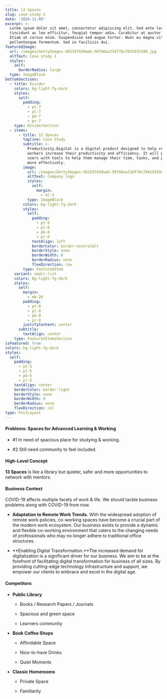 ```yaml
---
title: 13 Spaces
slug: case-study-1
date: '2024-11-09'
excerpt: >-
  Lorem ipsum dolor sit amet, consectetur adipiscing elit. Sed ante lorem,
  tincidunt ac leo efficitur, feugiat tempor odio. Curabitur at auctor sapien.
  Etiam at cursus enim. Suspendisse sed augue tortor. Nunc eu magna vitae lorem
  pellentesque fermentum. Sed in facilisis dui.
featuredImage:
  url: /images/GettyImages-565297439web-56f98aa23df78c7841935490.jpg
  altText: Case study 1
  styles:
    self:
      borderRadius: large
  type: ImageBlock
bottomSections:
  - title: Divider
    colors: bg-light-fg-dark
    styles:
      self:
        padding:
          - pt-7
          - pl-7
          - pb-7
          - pr-7
    type: DividerSection
  - items:
      - title: 13 Spaces
        tagline: Case Study
        subtitle: >-
          Productivity.Digital is a digital product designed to help remote
          workers increase their productivity and efficiency. It will provide
          users with tools to help them manage their time, tasks, and projects
          more effectively.
        image:
          url: /images/GettyImages-565297439web-56f98aa23df78c7841935490.jpg
          altText: Company logo
          styles:
            self:
              margin:
                - ml-3
          type: ImageBlock
        colors: bg-light-fg-dark
        styles:
          self:
            padding:
              - pt-6
              - pl-6
              - pb-6
              - pr-6
            textAlign: left
            borderColor: border-neutralAlt
            borderStyle: none
            borderWidth: 0
            borderRadius: none
            flexDirection: row
        type: FeaturedItem
    variant: small-list
    colors: bg-light-fg-dark
    styles:
      self:
        margin:
          - mb-20
        padding:
          - pt-0
          - pl-0
          - pb-0
          - pr-0
        justifyContent: center
      subtitle:
        textAlign: center
    type: FeaturedItemsSection
isFeatured: true
colors: bg-light-fg-dark
styles:
  self:
    padding:
      - pt-5
      - pl-5
      - pb-5
      - pr-5
    textAlign: center
    borderColor: border-light
    borderStyle: none
    borderWidth: 0
    borderRadius: none
    flexDirection: col
type: PostLayout
---
```

#### Problems: Spaces for Advanced Learning & Working

*   \#1 In need of spacious place for studying & working.

*   \#2 Still need community to feel included.

#### High-Level Concept

**13 Spaces** is like a library but quieter, safer and more opportunities to network with mentors.

#### Business Context

COVID-19 affects multiple facets of work & life. We should tackle business problems along with COVID-19 from now.

*   **Adaptation to Remote Work Trends.** With the widespread adoption of remote work policies, co-working spaces have become a crucial part of the modern work ecosystem. Our business exists to provide a dynamic and flexible co-working environment that caters to the changing needs of professionals who may no longer adhere to traditional office structures.

*   **Enabling Digital Transformation.**The increased demand for digitalization is a significant driver for our business. We aim to be at the forefront of facilitating digital transformation for business of all sizes. By providing cutting-edge technology infrastructure and support, we empower our clients to embrace and excel in the digital age.

#### Competitors

*   **Public Library**

    *   Books / Research Papers / Journals

    *   Spacious and green space

    *   Learners community

*   **Book Coffee Shops**

    *   Affordable Space

    *   Nice-to-have Drinks

    *   Quiet Moments

*   **Classic Homerooms**

    *   Private Space

    *   Familiarity

